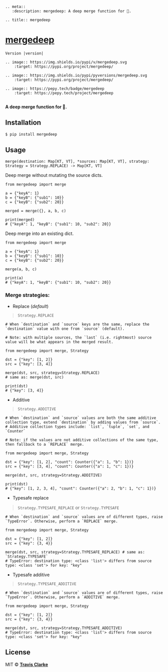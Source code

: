 ```eval_rst
.. meta::
   :description: mergedeep: A deep merge function for 🐍.

.. title:: mergedeep
```

# [mergedeep](https://pypi.org/project/mergedeep/)

```eval_rst
Version |version|

.. image:: https://img.shields.io/pypi/v/mergedeep.svg
    :target: https://pypi.org/project/mergedeep/

.. image:: https://img.shields.io/pypi/pyversions/mergedeep.svg
    :target: https://pypi.org/project/mergedeep/
    
.. image:: https://pepy.tech/badge/mergedeep
    :target: https://pepy.tech/project/mergedeep
    
```

**A deep merge function for 🐍.**

## Installation

```bash
$ pip install mergedeep
```

## Usage

```text
merge(destination: Map[KT, VT], *sources: Map[KT, VT], strategy: Strategy = Strategy.REPLACE) -> Map[KT, VT]
```

Deep merge without mutating the source dicts.

```python3
from mergedeep import merge

a = {"keyA": 1}
b = {"keyB": {"sub1": 10}}
c = {"keyB": {"sub2": 20}}

merged = merge({}, a, b, c) 

print(merged)
# {"keyA": 1, "keyB": {"sub1": 10, "sub2": 20}}
```

Deep merge into an existing dict.
```python3
from mergedeep import merge

a = {"keyA": 1}
b = {"keyB": {"sub1": 10}}
c = {"keyB": {"sub2": 20}}

merge(a, b, c) 

print(a)
# {"keyA": 1, "keyB": {"sub1": 10, "sub2": 20}}
```

### Merge strategies:

* Replace (*default*)

> `Strategy.REPLACE`

```python3
# When `destination` and `source` keys are the same, replace the `destination` value with one from `source` (default).

# Note: with multiple sources, the `last` (i.e. rightmost) source value will be what appears in the merged result. 

from mergedeep import merge, Strategy

dst = {"key": [1, 2]}
src = {"key": [3, 4]}

merge(dst, src, strategy=Strategy.REPLACE) 
# same as: merge(dst, src)

print(dst)
# {"key": [3, 4]}
```

* Additive

> `Strategy.ADDITIVE`

```python3
# When `destination` and `source` values are both the same additive collection type, extend `destination` by adding values from `source`.
# Additive collection types include: `list`, `tuple`, `set`, and `Counter`

# Note: if the values are not additive collections of the same type, then fallback to a `REPLACE` merge.

from mergedeep import merge, Strategy

dst = {"key": [1, 2], "count": Counter({"a": 1, "b": 1})}
src = {"key": [3, 4], "count": Counter({"a": 1, "c": 1})}

merge(dst, src, strategy=Strategy.ADDITIVE) 

print(dst)
# {"key": [1, 2, 3, 4], "count": Counter({"a": 2, "b": 1, "c": 1})}
```

* Typesafe replace

> `Strategy.TYPESAFE_REPLACE` or `Strategy.TYPESAFE`

```python3
# When `destination` and `source` values are of different types, raise `TypeError`. Otherwise, perform a `REPLACE` merge.

from mergedeep import merge, Strategy

dst = {"key": [1, 2]}
src = {"key": {3, 4}}

merge(dst, src, strategy=Strategy.TYPESAFE_REPLACE) # same as: `Strategy.TYPESAFE`  
# TypeError: destination type: <class 'list'> differs from source type: <class 'set'> for key: "key"
```

* Typesafe additive

> `Strategy.TYPESAFE_ADDITIVE`

```python3
# When `destination` and `source` values are of different types, raise `TypeError`. Otherwise, perform a `ADDITIVE` merge.

from mergedeep import merge, Strategy

dst = {"key": [1, 2]}
src = {"key": {3, 4}}

merge(dst, src, strategy=Strategy.TYPESAFE_ADDITIVE) 
# TypeError: destination type: <class 'list'> differs from source type: <class 'set'> for key: "key"
```

## License

MIT © [**Travis Clarke**](https://blog.travismclarke.com/)

